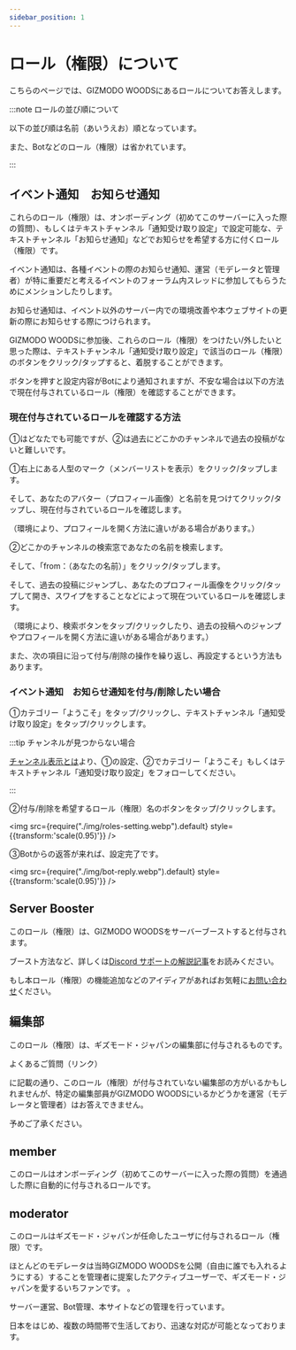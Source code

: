 ```yaml
---
sidebar_position: 1
---
```


# ロール（権限）について

こちらのページでは、GIZMODO WOODSにあるロールについてお答えします。

:::note ロールの並び順について

以下の並び順は名前（あいうえお）順となっています。

また、Botなどのロール（権限）は省かれています。

:::

## イベント通知&emsp;お知らせ通知

これらのロール（権限）は、オンボーディング（初めてこのサーバーに入った際の質問）、もしくはテキストチャンネル「通知受け取り設定」で設定可能な、テキストチャンネル「お知らせ通知」などでお知らせを希望する方に付くロール（権限）です。

イベント通知は、各種イベントの際のお知らせ通知、運営（モデレータと管理者）が特に重要だと考えるイベントのフォーラム内スレッドに参加してもらうためにメンションしたりします。

お知らせ通知は、イベント以外のサーバー内での環境改善や本ウェブサイトの更新の際にお知らせする際につけられます。

GIZMODO WOODSに参加後、これらのロール（権限）をつけたい/外したいと思った際は、テキストチャンネル「通知受け取り設定」で該当のロール（権限）のボタンをクリック/タップすると、着脱することができます。

ボタンを押すと設定内容がBotにより通知されますが、不安な場合は以下の方法で現在付与されているロール（権限）を確認することができます。

### 現在付与されているロールを確認する方法

①はどなたでも可能ですが、②は過去にどこかのチャンネルで過去の投稿がないと難しいです。

①右上にある人型のマーク（メンバーリストを表示）をクリック/タップします。

そして、あなたのアバター（プロフィール画像）と名前を見つけてクリック/タップし、現在付与されているロールを確認します。

（環境により、プロフィールを開く方法に違いがある場合があります。）

②どこかのチャンネルの検索窓であなたの名前を検索します。

そして、「from：（あなたの名前）」をクリック/タップします。

そして、過去の投稿にジャンプし、あなたのプロフィール画像をクリック/タップして開き、スワイプをすることなどによって現在ついているロールを確認します。

（環境により、検索ボタンをタップ/クリックしたり、過去の投稿へのジャンプやプロフィールを開く方法に違いがある場合があります。）

また、次の項目に沿って付与/削除の操作を繰り返し、再設定するという方法もあります。

### イベント通知&emsp;お知らせ通知を付与/削除したい場合

①カテゴリー「ようこそ」をタップ/クリックし、テキストチャンネル「通知受け取り設定」をタップ/クリックします。

:::tip チャンネルが見つからない場合

[チャンネル表示とは](docs/tutorial-channel-display/display-setting.md)より、①の設定、②でカテゴリー「ようこそ」もしくはテキストチャンネル「通知受け取り設定」をフォローしてください。

:::

②付与/削除を希望するロール（権限）名のボタンをタップ/クリックします。

<img src={require("./img/roles-setting.webp").default} style={{transform:'scale(0.95)'}} />

③Botからの返答が来れば、設定完了です。

<img src={require("./img/bot-reply.webp").default} style={{transform:'scale(0.95)'}} />

## Server Booster

このロール（権限）は、GIZMODO WOODSをサーバーブーストすると付与されます。

ブースト方法など、詳しくは[Discord サポートの解説記事](https://support.discord.com/hc/articles/360028038352-Server-Boosting-FAQ-#h_9dfb44db-c394-4339-863b-e6d1e3fb0469)をお読みください。

もし本ロール（権限）の機能追加などのアイディアがあればお気軽に[お問い合わせ](docs/tutorial-inquiry/inquiry-support.md)ください。

## 編集部

このロール（権限）は、ギズモード・ジャパンの編集部に付与されるものです。

よくあるご質問（リンク）

に記載の通り、このロール（権限）が付与されていない編集部の方がいるかもしれませんが、特定の編集部員がGIZMODO WOODSにいるかどうかを運営（モデレータと管理者）はお答えできません。

予めご了承ください。

## member

このロールはオンボーディング（初めてこのサーバーに入った際の質問）を通過した際に自動的に付与されるロールです。

## moderator

このロールはギズモード・ジャパンが任命したユーザに付与されるロール（権限）です。

ほとんどのモデレータは当時GIZMODO WOODSを公開（自由に誰でも入れるようにする）することを管理者に提案したアクティブユーザーで、ギズモード・ジャパンを愛するいちファンです。
。

サーバー運営、Bot管理、本サイトなどの管理を行っています。

日本をはじめ、複数の時間帯で生活しており、迅速な対応が可能となっております。
